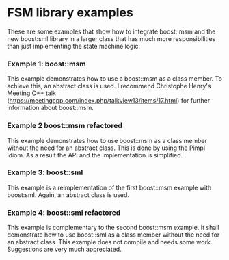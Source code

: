 # FSM library examples

These are some examples that show how to integrate boost::msm and the new boost:sml library in a 
larger class that has much more responsibilities than just implementing the state machine logic. 

### Example 1: boost::msm 

This example demonstrates how to use a boost::msm as a class member. To achieve this, an abstract 
class is used. I recommend Christophe Henry's Meeting C++ talk 
(https://meetingcpp.com/index.php/talkview13/items/17.html) for further information about 
boost::msm. 

### Example 2 boost::msm refactored 

This example demonstrates how to use boost::msm as a class member without the need for an abstract 
class. This is done by using the Pimpl idiom. As a result the API and the implementation is 
simplified. 

### Example 3: boost::sml 

This example is a reimplementation of the first boost::msm example with boost:sml. Again, an 
abstract class is used. 

### Example 4: boost::sml refactored

This example is complementary to the second boost::msm example. It shall demonstrate how to use 
boost::sml as a class member without the need for an abstract class. This example does not compile 
and needs some work. Suggestions are very much appreciated. 
